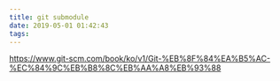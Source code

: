 ```yaml
---
title: git submodule
date: 2019-05-01 01:42:43
tags:
---
```


https://www.git-scm.com/book/ko/v1/Git-%EB%8F%84%EA%B5%AC-%EC%84%9C%EB%B8%8C%EB%AA%A8%EB%93%88

<!-- more -->